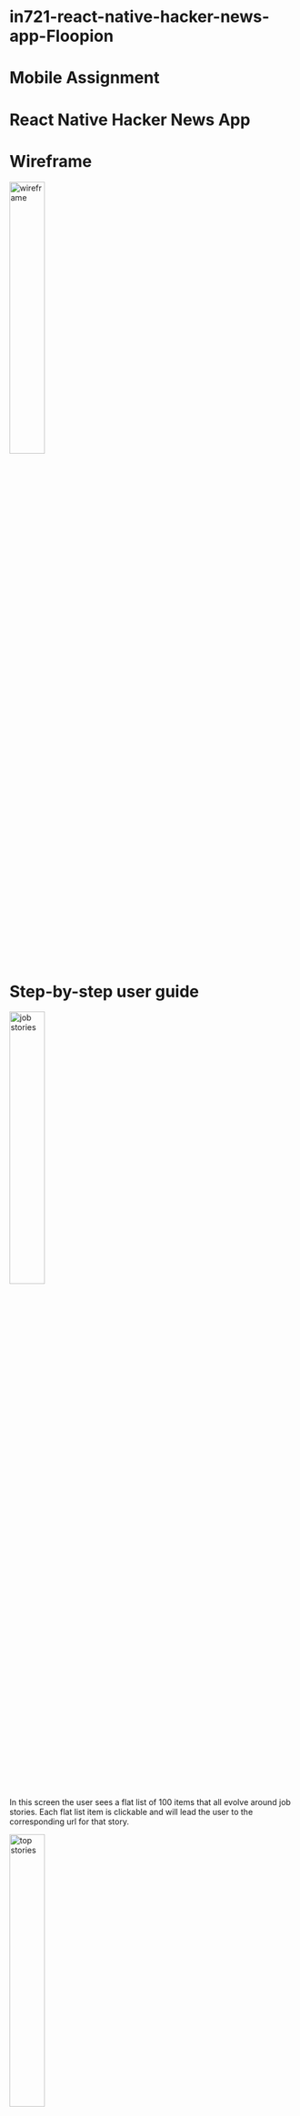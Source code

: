 # in721-react-native-hacker-news-app-Floopion

# Mobile Assignment 
# React Native Hacker News App

# Wireframe

<img src="images\wireframe.PNG" alt="wireframe"
	title="wireframe" width="35%" height="auto"/>

 

# Step-by-step user guide


<img src="images\Screenshot_20201118-121721_Expo.jpg" alt="job stories"
	title="job stories" width="35%" height="auto"/>

In this screen the user sees a flat list of 100 items that all evolve around job stories. Each flat list item is clickable and will lead the user to the corresponding url for that story.

 
<img src="images\Screenshot_20201118-121714_Expo.jpg" alt="top stories"
	title="top stories" width="35%" height="auto"/>

In this screen the user sees a flat list of 100 items that all evolve around the top stories. Each flat list item is clickable and will lead the user to the corresponding url for that story.

<img src="images\Screenshot_20201118-121716_Expo.jpg" alt="best stories"
	title="best stories" width="35%" height="auto"/>

In this screen the user sees a flat list of 100 items that all evolve around the best stories. Each flat list item is clickable and will lead the user to the corresponding url for that story.







# How to run the application

Requirements:
-	Node.js LTS release
-	Git
-	Watchman for macOS users
Install these requirements if you plan on developing in expo. Once those requirements are installed open the node.js command prompt and type “npm install –global expo-cli”. You now have expo installed on your PC.

After cloning the repository to set up the environment for development you have to open the node.js command prompt. Navigate into the folder of the cloned repository. Once you are in the cloned folder just type “expo start” and it will start up.
If it throws and error you should run in the command line these commands: "npm install axios" and "npm install @react-navigation/bottom-tabs"

# Privacy policy

Privacy Policy
Dion Bedford, Jonas Gorman built the Hacker News app as a Free app. This SERVICE is provided by Dion Bedford, Jonas Gorman at no cost and is intended for use as is.
This page is used to inform visitors regarding my policies with the collection, use, and disclosure of Personal Information if anyone decided to use my Service.
If you choose to use my Service, then you agree to the collection and use of information in relation to this policy. The Personal Information that I collect is used for providing and improving the Service. I will not use or share your information with anyone except as described in this Privacy Policy.
The terms used in this Privacy Policy have the same meanings as in our Terms and Conditions, which is accessible at Hacker News unless otherwise defined in this Privacy Policy.

## Information Collection and Use

For a better experience, while using our Service, I may require you to provide us with certain personally identifiable information. The information that I request will be retained on your device and is not collected by me in any way.
The app does use third party services that may collect information used to identify you.
Link to privacy policy of third party service providers used by the app
-	 [Google Play Services](https://www.google.com/policies/privacy/)
-	 [Expo](https://expo.io/privacy)

## Log Data
I want to inform you that whenever you use my Service, in a case of an error in the app I collect data and information (through third party products) on your phone called Log Data. This Log Data may include information such as your device Internet Protocol (“IP”) address, device name, operating system version, the configuration of the app when utilizing my Service, the time and date of your use of the Service, and other statistics.

## Cookies

Cookies are files with a small amount of data that are commonly used as anonymous unique identifiers. These are sent to your browser from the websites that you visit and are stored on your device's internal memory.
This Service does not use these “cookies” explicitly. However, the app may use third party code and libraries that use “cookies” to collect information and improve their services. You have the option to either accept or refuse these cookies and know when a cookie is being sent to your device. If you choose to refuse our cookies, you may not be able to use some portions of this Service.

## Service Providers
I may employ third-party companies and individuals due to the following reasons:
-	To facilitate our Service;
-	To provide the Service on our behalf;
-	To perform Service-related services; or
-	To assist us in analyzing how our Service is used.
I want to inform users of this Service that these third parties have access to your Personal Information. The reason is to perform the tasks assigned to them on our behalf. However, they are obligated not to disclose or use the information for any other purpose.

## Security

I value your trust in providing us your Personal Information, thus we are striving to use commercially acceptable means of protecting it. But remember that no method of transmission over the internet, or method of electronic storage is 100% secure and reliable, and I cannot guarantee its absolute security.

## Links to Other Sites

This Service may contain links to other sites. If you click on a third-party link, you will be directed to that site. Note that these external sites are not operated by me. Therefore, I strongly advise you to review the Privacy Policy of these websites. I have no control over and assume no responsibility for the content, privacy policies, or practices of any third-party sites or services.

## Children’s Privacy

These Services do not address anyone under the age of 13. I do not knowingly collect personally identifiable information from children under 13. In the case I discover that a child under 13 has provided me with personal information, I immediately delete this from our servers. If you are a parent or guardian and you are aware that your child has provided us with personal information, please contact me so that I will be able to do necessary actions.

## Changes to This Privacy Policy

I may update our Privacy Policy from time to time. Thus, you are advised to review this page periodically for any changes. I will notify you of any changes by posting the new Privacy Policy on this page.
This policy is effective as of 2020-11-17

## Contact Us

If you have any questions or suggestions about my Privacy Policy, do not hesitate to contact me at gormjd1@student.op.ac.nz.
This privacy policy page was created at [privacypolicytemplate](https://www.privacypolicytemplate.net/) and modified/generated by App Privacy Policy Generator


